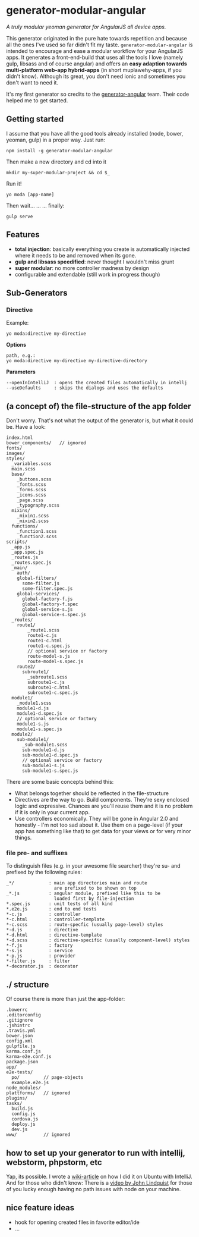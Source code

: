 # generator-modular-angular
*A truly modular yeoman generator for AngularJS all device apps.*

This generator originated in the pure hate towards repetition and because all the ones I've used so far didn't fit my taste. `generator-modular-angular` is intended to encourage and ease a modular workflow for your AngularJS apps. It generates a front-end-build that uses all the tools I love (namely gulp, libsass and of course angular) and offers an **easy adaption towards multi-platform web-app hybrid-apps** (in short muplawehy-apps, if you didn't know). Although its great, you don't need ionic and sometimes you don't want to need it.

It's my first generator so credits to the [generator-angular](https://github.com/yeoman/generator-angular) team. Their code helped me to get started.

## Getting started
I assume that you have all the good tools already installed (node, bower, yeoman, gulp) in a proper way. Just run:
```
npm install -g generator-modular-angular 
```
Then make a new directory and cd into it
```
mkdir my-super-modular-project && cd $_
```
Run it!
```
yo moda [app-name]
```
Then wait... ... ... finally:
```
gulp serve
```

## Features 
* **total injection**: basically everything you create is automatically injected where it needs to be and removed when its gone.
* **gulp and libsass speedified**: never thought I wouldn't miss grunt
* **super modular**: no more controller madness by design
* configurable and extendable (still work in progress though)

## Sub-Generators
### Directive
Example:
```
yo moda:directive my-directive
```
**Options**

```
path, e.g.:
yo moda:directive my-directive my-directive-directory

```

**Parameters** 
```
--openInIntelliJ  : opens the created files automatically in intellj
--useDefaults     : skips the dialogs and uses the defaults
```




## (a concept of) the file-structure of the app folder
Don't worry. That's not what the output of the generator is, but what it could be. Have a look: 
```
index.html
bower_components/   // ignored
fonts/
images/
styles/
  _variables.scss
  main.scss
  base/
    _buttons.scss
    _fonts.scss
    _forms.scss
    _icons.scss
    _page.scss
    _typography.scss
  mixins/
    _mixin1.scss
    _mixin2.scss
  functions/
    _function1.scss
    _function2.scss
scripts/
  _app.js
  _app.spec.js
  _routes.js
  _routes.spec.js
  _main/
    auth/
    global-filters/
      some-filter.js
      some-filter.spec.js
    global-services/
      global-factory-f.js
      global-factory-f.spec
      global-service-s.js
      global-service-s.spec.js
  _routes/
    route1/
        _route1.scss
        route1-c.js
        route1-c.html
        route1-c.spec.js
        // optional service or factory
        route-model-s.js
        route-model-s.spec.js
    route2/
      subroute1/
        _subroute1.scss
        subroute1-c.js
        subroute1-c.html
        subroute1-c.spec.js
  module1/
    _module1.scss
    module1-d.js
    module1-d.spec.js    
    // optional service or factory
    module1-s.js
    module1-s.spec.js
  module2/
    sub-module1/
      _sub-module1.scss
      sub-module1-d.js
      sub-module1-d.spec.js    
      // optional service or factory
      sub-module1-s.js
      sub-module1-s.spec.js
```
There are some basic concepts behind this:

* What belongs together should be reflected in the file-structure
* Directives are the way to go. Build components. They're sexy enclosed logic and expressive. Chances are you'll reuse them and it is no problem if it is only in your current app.
* Use controllers economically. They will be gone in Angular 2.0 and honestly - I'm not too sad about it. Use them on a page-level (if your app has something like that) to get data for your views or for very minor things.


### file pre- and suffixes
To distinguish files (e.g. in your awesome file searcher) they're su- and prefixed by the following rules:
```
_*/             : main app directories main and route 
                  are prefixed to be shown on top
_*.js           : angular module, prefixed like this to be
                  loaded first by file-injection
*.spec.js       : unit tests of all kind
*.e2e.js        : end to end tests
*-c.js          : controller 
*-c.html        : controller-template
*-c.scss        : route-specfic (usually page-level) styles
*-d.js          : directive
*-d.html        : directive-template
*-d.scss        : directive-specific (usually component-level) styles
*-f.js          : factory
*-s.js          : service
*-p.js          : provider
*-filter.js     : filter
*-decorator.js  : decorator
```

## ./ structure
Of course there is more than just the app-folder:
```
.bowerrc
.editorconfig
.gitignore
.jshintrc
.travis.yml
bower.json
config.xml
gulpfile.js
karma.conf.js
karma-e2e.conf.js
package.json
app/
e2e-tests/
  po/         // page-objects
  example.e2e.js
node_modules/
plattforms/   // ignored
plugins/
tasks/
  build.js
  config.js
  cordova.js
  deploy.js
  dev.js
www/          // ignored
```


## how to set up your generator to run with intellij, webstorm, phpstorm, etc
Yap, its possible. I wrote a [wiki-article](https://github.com/johannesjo/generator-modular-angular/wiki/How-to-integrate-the-generator-with-Jetbrains-products-on-Ubuntu) on how I did it on Ubuntu with IntelliJ. And for those who didn't know: There is a [video by John Lindquist](https://www.youtube.com/watch?v=KBueufmUgdw) for those of you lucky enough having no path issues with node on your machine.

## nice feature ideas
* hook for opening created files in favorite editor/ide
* ...
